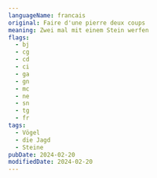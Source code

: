 ```yaml
---
languageName: francais
original: Faire d'une pierre deux coups
meaning: Zwei mal mit einem Stein werfen
flags:
  - bj
  - cg
  - cd
  - ci
  - ga
  - gn
  - mc
  - ne
  - sn
  - tg
  - fr
tags:
  - Vögel
  - die Jagd
  - Steine
pubDate: 2024-02-20
modifiedDate: 2024-02-20
---
```

